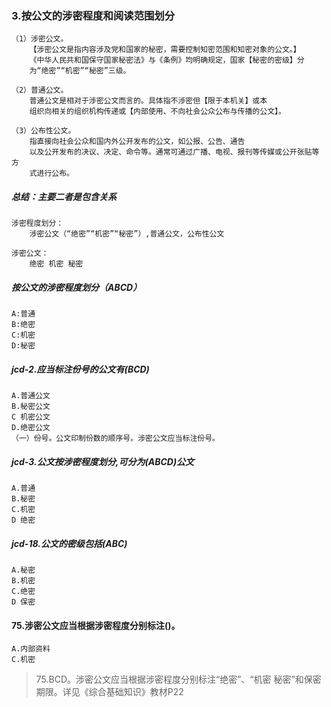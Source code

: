 
### 3.按公文的涉密程度和阅读范围划分
    （1）涉密公文。
        【涉密公文是指内容涉及党和国家的秘密，需要控制知密范围和知密对象的公文。】
        《中华人民共和国保守国家秘密法》与《条例》均明确规定，国家【秘密的密级】分
        为“绝密”“机密”“秘密”三级。
        
    （2）普通公文。
        普通公文是相对于涉密公文而言的。具体指不涉密但【限于本机关】或本
        组织向相关的组织机构传递或【内部使用、不向社会公众公布与传播的公文】。
        
    （3）公布性公文。
        指直接向社会公众和国内外公开发布的公文，如公报、公告、通告
        以及公开发布的决议、决定、命令等。通常可通过广播、电视、报刊等传媒或公开张贴等方
        式进行公布。

##### 总结：主要二者是包含关系
    涉密程度划分：        
        涉密公文（“绝密”“机密”“秘密”）,普通公文，公布性公文
        
    涉密公文：
        绝密 机密 秘密   

##### 按公文的涉密程度划分（ABCD）
    A:普通
    B:绝密
    C:机密
    D:秘密   
     
##### jcd-2.应当标注份号的公文有(BCD)
    A.普通公文
    B.秘密公文
    C 机密公文
    D.绝密公文
    （一）份号。公文印制份数的顺序号。涉密公文应当标注份号。
    
##### jcd-3.公文按涉密程度划分,可分为(ABCD)公文
    A.普通
    B.秘密
    C.机密
    D 绝密
    
##### jcd-18.公文的密级包括(ABC)
    A.秘密
    B.机密
    C.绝密
    D 保密

#### 75.涉密公文应当根据涉密程度分别标注()。
    A.内部资料
    C.机密
>   75.BCD。涉密公文应当根据涉密程度分别标注“绝密”、“机密
    秘密”和保密期限。详见《综合基础知识》教材P22    